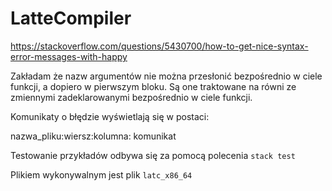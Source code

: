 # LatteCompiler

https://stackoverflow.com/questions/5430700/how-to-get-nice-syntax-error-messages-with-happy

Zakładam że nazw argumentów nie można przesłonić bezpośrednio w ciele funkcji, a dopiero w pierwszym
bloku. Są one traktowane na równi ze zmiennymi zadeklarowanymi bezpośrednio w ciele funkcji.

Komunikaty o błędzie wyświetlają się w postaci:

nazwa_pliku:wiersz:kolumna: komunikat

Testowanie przykładów odbywa się za pomocą polecenia `stack test`

Plikiem wykonywalnym jest plik `latc_x86_64`